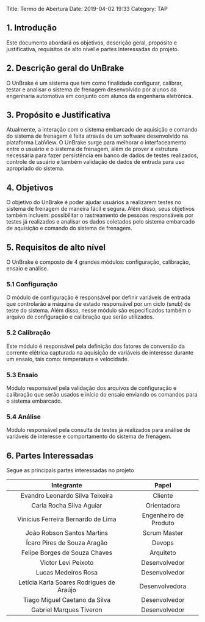 Title: Termo de Abertura
Date: 2019-04-02 19:33
Category: TAP

## 1. Introdução
Este documento abordará os objetivos, descrição geral, propósito e justificativa, requisitos de alto nível e partes interessadas do projeto.

## 2. Descrição geral do UnBrake
O UnBrake é um sistema que tem como finalidade configurar, calibrar, testar e analisar o sistema de frenagem desenvolvido por alunos da engenharia automotiva em conjunto com alunos da engenharia eletrônica.

## 3. Propósito e Justificativa
Atualmente, a interação com o sistema embarcado de aquisição e comando do sistema de frenagem é feita através de um software desenvolvido na plataforma LabView. O UnBrake surge para melhorar o interfaceamento entre o usuário e o sistema de frenagem, além de prover a estrutura necessária para fazer persistência em banco de dados de testes realizados, controle de usuário e também validação de dados de entrada para uso apropriado do sistema.

## 4. Objetivos
O objetivo do UnBrake é poder ajudar usuários a realizarem testes no sistema de frenagem de maneira fácil e segura. Além disso, seus objetivos também incluem: possibilitar o rastreamento de pessoas responsáveis por testes já realizados e analisar os dados coletados pelo sistema embarcado de aquisição e comando do sistema de frenagem.

## 5. Requisitos de alto nível
O UnBrake é composto de 4 grandes módulos: configuração, calibração, ensaio e análise.

### 5.1 Configuração
O módulo de configuração é responsável por definir variáveis de entrada que controlarão a máquina de estado responsável por um ciclo (snub) de teste do sistema. Além disso, nesse módulo são especificados também o arquivo de configuração e calibração que serão utilizados.

### 5.2 Calibração
Este módulo é responsável pela definição dos fatores de conversão da corrente elétrica capturada na aquisição de variáveis de interesse durante um ensaio, tais como: temperatura e velocidade.

### 5.3 Ensaio
Módulo responsável pela validação dos arquivos de configuração e calibração que serão usados e início do ensaio enviando os comandos para o sistema embarcado.

### 5.4 Análise
Módulo responsável pela consulta de testes já realizados para análise de variáveis de interesse e comportamento do sistema de frenagem.

## 6. Partes Interessadas
Segue as principais partes interessadas no projeto

|               Integrante               |             Papel            |
|:--------------------------------------:|:----------------------------:|
|    Evandro Leonardo Silva Teixeira     |             Cliente          |
|        Carla Rocha Silva Aguiar        |           Orientadora        |
|    Vinicius Ferreira Bernardo de Lima  |     Engenheiro de Produto    |
|       João Robson Santos Martins       |          Scrum Master        |
|      Ícaro Pires de Souza Aragão       |             Devops           |
|     Felipe Borges de Souza Chaves      |            Arquiteto         |
|           Victor Levi Peixoto          |          Desenvolvedor       |
|           Lucas Medeiros Rosa          |          Desenvolvedor       |
|Letícia Karla Soares Rodrigues de Araújo|         Desenvolvedora       |
|     Tiago Miguel Caetano da Silva      |          Desenvolvedor       |
|         Gabriel Marques Tiveron        |          Desenvolvedor       |